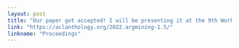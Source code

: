 ```yaml
---
layout: post
title: "Our paper got accepted! I will be presenting it at the 9th Workshop on Argument Mining on October 17th in Gyeongju, South Korea."
link: "https://aclanthology.org/2022.argmining-1.5/"
linkname: "Proceedings"
---
```

